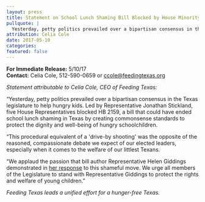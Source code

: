 ```yaml
---
layout: press
title: Statement on School Lunch Shaming Bill Blocked by House Minority
pullquote: | 
  Yesterday, petty politics prevailed over a bipartisan consensus in the Texas legislature to help hungry kids.
attribution: Celia Cole
date: 2017-05-10
categories:
featured: false
---  
```

**For Immediate Release:** 5/10/17   
**Contact:** Celia Cole, 512-590-0659 or ccole@feedingtexas.org

*Statement attributable to Celia Cole, CEO of Feeding Texas:*

“Yesterday, petty politics prevailed over a bipartisan consensus in the Texas legislature to help hungry kids. Led by Representative Jonathan Stickland, five House Representatives blocked HB 2159, a bill that could have ended school lunch shaming in Texas by creating commonsense standards to protect the dignity and well-being of hungry schoolchildren.

“This procedural equivalent of a 'drive-by shooting' was the opposite of the reasoned, compassionate debate we expect of our elected leaders, especially when it comes to the welfare of our littlest Texans. 
 
“We applaud the passion that bill author Representative Helen Giddings demonstrated in [her response](https://www.youtube.com/watch?v=PWeA1g5AygI) to this shameful move. We urge all members of the Legislature to stand with Representative Giddings to protect the rights and welfare of young children.”

*Feeding Texas leads a unified effort for a hunger-free Texas.* 
